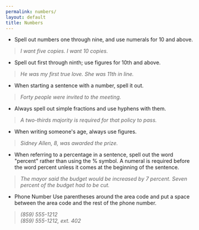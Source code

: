 ```yaml
---
permalink: numbers/
layout: default
title: Numbers
---
```


* Spell out numbers one through nine, and use numerals for 10 and above.

> _I want five copies.  I want 10 copies._

* Spell out first through ninth; use figures for 10th and above.

> _He was my first true love.  She was 11th in line._

* When starting a sentence with a number, spell it out.

> _Forty people were invited to the meeting._

* Always spell out simple fractions and use hyphens with them.

> _A two-thirds majority is required for that policy to pass._

* When writing someone's age, always use figures.

> _Sidney Allen, 8, was awarded the prize._

* When referring to a percentage in a sentence, spell out the word "percent" rather than using the % symbol. A numeral is required before the word percent unless it comes at the beginning of the sentence.

> _The mayor said the budget would be increased by 7 percent._
> _Seven percent of the budget had to be cut._

* Phone Number Use parentheses around the area code and put a space between the area code and the rest of the phone number.

> _(859) 555-1212_    
> _(859) 555-1212, ext. 402_
